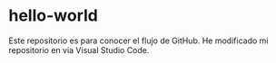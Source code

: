 # hello-world
Este repositorio es para conocer el flujo de GitHub.
He modificado mi repositorio en via Visual Studio Code.